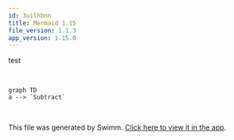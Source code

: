 ```yaml
---
id: 3uilhbnn
title: Mermaid 1.15
file_version: 1.1.3
app_version: 1.15.0
---
```


test

<br/>

<!--MERMAID {width:100}-->
```mermaid
graph TD
a --> `Subtract`
```
<!--MCONTENT {content: "graph TD<br/>\na \\-\\-\\> `Subtract`<swm-token data-swm-token=\":functions1.cs:12:5:5:`    public int Subtract(int a, int b)`\"/>"} --->

<br/>

This file was generated by Swimm. [Click here to view it in the app](https://swimm-web-app.web.app/repos/Z2l0aHViJTNBJTNBY3NoYXJwLXNoYXVsLXRlc3QlM0ElM0Fzd2ltbWlv/docs/3uilhbnn).
